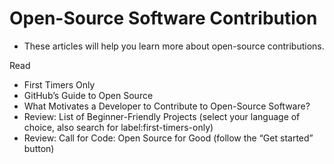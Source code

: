 # Open-Source Software Contribution
* These articles will help you learn more about open-source contributions.

Read
* First Timers Only
* GitHub’s Guide to Open Source
* What Motivates a Developer to Contribute to Open-Source Software?
* Review: List of Beginner-Friendly Projects (select your language of choice, also search for label:first-timers-only)
* Review: Call for Code: Open Source for Good (follow the “Get started” button)

